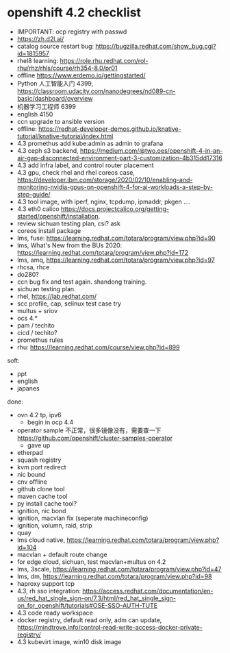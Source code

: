 # openshift 4.2  checklist

- IMPORTANT: ocp registry with passwd
- https://zh.d2l.ai/
- catalog source restart bug: https://bugzilla.redhat.com/show_bug.cgi?id=1815957
- rhel8 learning: https://role.rhu.redhat.com/rol-rhu/rhz/rhls/course/rh354-8.0/pr01
- offline https://www.erdemo.io/gettingstarted/
- Python 人工智能入门 4399, https://classroom.udacity.com/nanodegrees/nd089-cn-basic/dashboard/overview
- 机器学习工程师 6399
- english 4150
- ccn upgrade to ansible version
- offline: https://redhat-developer-demos.github.io/knative-tutorial/knative-tutorial/index.html
- 4.3 promethus add kube:admin as admin to grafana
- 4.3 ceph s3 backend, https://medium.com/@two.oes/openshift-4-in-an-air-gap-disconnected-environment-part-3-customization-4b315dd17316
- 4.3 add infra label, and control router placement
- 4.3 gpu, check rhel and rhel coreos case, https://developer.ibm.com/storage/2020/02/10/enabling-and-monitoring-nvidia-gpus-on-openshift-4-for-ai-workloads-a-step-by-step-guide/
- 4.3 tool image, with iperf, nginx, tcpdump, ipmaddr, pkgen ....
- 4.3 eth0 calico https://docs.projectcalico.org/getting-started/openshift/installation.
- review sichuan testing plan, csi? ask
- coreos install package
- lms, fuse: https://learning.redhat.com/totara/program/view.php?id=90
- lms, What's New from the BUs 2020: https://learning.redhat.com/totara/program/view.php?id=172
- lms, amq, https://learning.redhat.com/totara/program/view.php?id=97
- rhcsa, rhce
- do280?
- ccn bug fix and test again. shandong training.
- sichuan testing plan.
- rhel, https://lab.redhat.com/
- scc profile, cap, selinux test case try
- multus + sriov
- ocs 4.*
- pam / techito
- cicd / techito?
- promethus rules
- rhu: https://learning.redhat.com/course/view.php?id=899

soft:
- ppt
- english
- japanes

done:
- ovn 4.2 tp, ipv6
  - begin in ocp 4.4
- operator sample 不正常，很多镜像没有，需要查一下  https://github.com/openshift/cluster-samples-operator
  - gave up
- etherpad
- squash registry
- kvm port redirect
- nic bound
- cnv offline
- github clone tool
- maven cache tool
- py install cache tool?
- ignition, nic bond
- ignition, macvlan fix (seperate machineconfig)
- ignition, volumn, raid, strip
- quay
- lms cloud native, https://learning.redhat.com/totara/program/view.php?id=104
- macvlan + default route change
- for edge cloud, sichuan, test macvlan+multus on 4.2
- lms, 3scale, https://learning.redhat.com/totara/program/view.php?id=47
- lms, dm, https://learning.redhat.com/totara/program/view.php?id=98
- haproxy support tcp
- 4.3, rh sso integration: https://access.redhat.com/documentation/en-us/red_hat_single_sign-on/7.3/html/red_hat_single_sign-on_for_openshift/tutorials#OSE-SSO-AUTH-TUTE
- 4.3 code ready workspace
- docker registry, default read only, adm can update, https://mindtrove.info/control-read-write-access-docker-private-registry/
- 4.3 kubevirt image, win10 disk image

